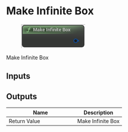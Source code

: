 # Make Infinite Box

<div align="left" data-full-width="false">

<figure><img src="../../../../.gitbook/assets/Make_Infinite_Box.png" alt=""><figcaption></figcaption></figure>

</div>

Make Infinite Box

## Inputs

## Outputs

<table><thead><tr><th width="170">Name</th><th>Description</th></tr></thead><tbody><tr><td>Return Value</td><td>Make Infinite Box</td></tr></tbody></table>
